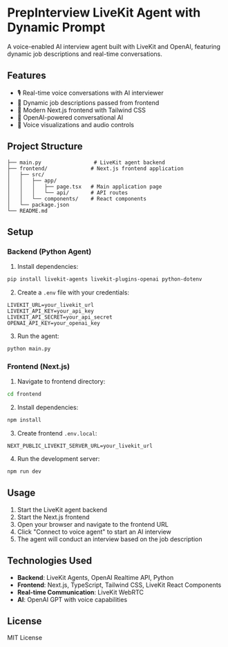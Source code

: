 # PrepInterview LiveKit Agent with Dynamic Prompt

A voice-enabled AI interview agent built with LiveKit and OpenAI, featuring dynamic job descriptions and real-time conversations.

## Features

- 🎙️ Real-time voice conversations with AI interviewer
- 🔄 Dynamic job descriptions passed from frontend
- 🎨 Modern Next.js frontend with Tailwind CSS
- 🤖 OpenAI-powered conversational AI
- 🎵 Voice visualizations and audio controls

## Project Structure

```
├── main.py                 # LiveKit agent backend
├── frontend/              # Next.js frontend application
│   ├── src/
│   │   ├── app/
│   │   │   ├── page.tsx   # Main application page
│   │   │   └── api/       # API routes
│   │   └── components/    # React components
│   └── package.json
└── README.md
```

## Setup

### Backend (Python Agent)

1. Install dependencies:
```bash
pip install livekit-agents livekit-plugins-openai python-dotenv
```

2. Create a `.env` file with your credentials:
```env
LIVEKIT_URL=your_livekit_url
LIVEKIT_API_KEY=your_api_key
LIVEKIT_API_SECRET=your_api_secret
OPENAI_API_KEY=your_openai_key
```

3. Run the agent:
```bash
python main.py
```

### Frontend (Next.js)

1. Navigate to frontend directory:
```bash
cd frontend
```

2. Install dependencies:
```bash
npm install
```

3. Create frontend `.env.local`:
```env
NEXT_PUBLIC_LIVEKIT_SERVER_URL=your_livekit_url
```

4. Run the development server:
```bash
npm run dev
```

## Usage

1. Start the LiveKit agent backend
2. Start the Next.js frontend
3. Open your browser and navigate to the frontend URL
4. Click "Connect to voice agent" to start an AI interview
5. The agent will conduct an interview based on the job description

## Technologies Used

- **Backend**: LiveKit Agents, OpenAI Realtime API, Python
- **Frontend**: Next.js, TypeScript, Tailwind CSS, LiveKit React Components
- **Real-time Communication**: LiveKit WebRTC
- **AI**: OpenAI GPT with voice capabilities

## License

MIT License
